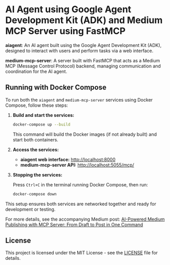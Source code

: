 # AI Agent using Google Agent Development Kit (ADK) and Medium MCP Server using FastMCP

**aiagent**: An AI agent built using the Google Agent Development Kit (ADK), designed to interact with users and perform tasks via a web interface.

**medium-mcp-server**: A server built with FastMCP that acts as a Medium MCP (Message Control Protocol) backend, managing communication and coordination for the AI agent.


## Running with Docker Compose

To run both the `aiagent` and `medium-mcp-server` services using Docker Compose, follow these steps:

1. **Build and start the services:**

   ```bash
   docker-compose up --build
   ```

   This command will build the Docker images (if not already built) and start both containers.

2. **Access the services:**

   - **aiagent web interface:** [http://localhost:8000](http://localhost:8000)
   - **medium-mcp-server API:** [http://localhost:5055/mcp/](http://localhost:5055/mcp/)

3. **Stopping the services:**

   Press `Ctrl+C` in the terminal running Docker Compose, then run:

   ```bash
   docker-compose down
   ```

This setup ensures both services are networked together and ready for development or testing.

For more details, see the accompanying Medium post: <a href="https://medium.com/@umes4ever/ai-powered-medium-publishing-with-mcp-server-from-draft-to-post-in-one-command-b8e2b4af9bad" target="_blank">AI-Powered Medium Publishing with MCP Server: From Draft to Post in One Command</a>

## License

This project is licensed under the MIT License - see the [LICENSE](https://github.com/umes4ever/aiagent-mcp-medium-publisher/blob/main/LICENSE) file for details.